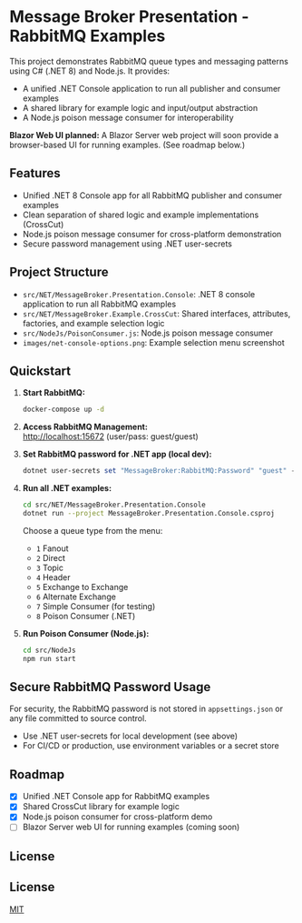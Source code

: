 

# Message Broker Presentation - RabbitMQ Examples

This project demonstrates RabbitMQ queue types and messaging patterns using C# (.NET 8) and Node.js. It provides:
- A unified .NET Console application to run all publisher and consumer examples
- A shared library for example logic and input/output abstraction
- A Node.js poison message consumer for interoperability

**Blazor Web UI planned:** A Blazor Server web project will soon provide a browser-based UI for running examples. (See roadmap below.)

## Features

- Unified .NET 8 Console app for all RabbitMQ publisher and consumer examples
- Clean separation of shared logic and example implementations (CrossCut)
- Node.js poison message consumer for cross-platform demonstration
- Secure password management using .NET user-secrets

## Project Structure

- `src/NET/MessageBroker.Presentation.Console`: .NET 8 console application to run all RabbitMQ examples
- `src/NET/MessageBroker.Example.CrossCut`: Shared interfaces, attributes, factories, and example selection logic
- `src/NodeJs/PoisonConsumer.js`: Node.js poison message consumer
- `images/net-console-options.png`: Example selection menu screenshot

## Quickstart

1. **Start RabbitMQ:**

   ```bash
   docker-compose up -d
   ```

2. **Access RabbitMQ Management:**  
   [http://localhost:15672](http://localhost:15672) (user/pass: guest/guest)

3. **Set RabbitMQ password for .NET app (local dev):**

   ```powershell
   dotnet user-secrets set "MessageBroker:RabbitMQ:Password" "guest" --project src/NET/MessageBroker.Presentation.Console/MessageBroker.Presentation.Console.csproj
   ```

4. **Run all .NET examples:**

   ```bash
   cd src/NET/MessageBroker.Presentation.Console
   dotnet run --project MessageBroker.Presentation.Console.csproj
   ```

   Choose a queue type from the menu:
   - `1` Fanout
   - `2` Direct
   - `3` Topic
   - `4` Header
   - `5` Exchange to Exchange
   - `6` Alternate Exchange
   - `7` Simple Consumer (for testing)
   - `8` Poison Consumer (.NET)

5. **Run Poison Consumer (Node.js):**

   ```bash
   cd src/NodeJs
   npm run start
   ```

## Secure RabbitMQ Password Usage

For security, the RabbitMQ password is not stored in `appsettings.json` or any file committed to source control.

- Use .NET user-secrets for local development (see above)
- For CI/CD or production, use environment variables or a secret store
## Roadmap

- [x] Unified .NET Console app for RabbitMQ examples
- [x] Shared CrossCut library for example logic
- [x] Node.js poison consumer for cross-platform demo
- [ ] Blazor Server web UI for running examples (coming soon)

## License

## License

[MIT](https://choosealicense.com/licenses/mit/)
